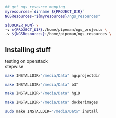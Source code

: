 
```bash
## get ngs_resource mapping
myresources=`dirname ${PROJECT_DIR}`
NGSResources="${myresources}/ngs_resources"

${DOCKER_RUN} \
-v ${PROJECT_DIR}:/home/pipeman/ngs_projects \
-v ${NGSResources}:/home/pipeman/ngs_resources \
```


## Installing stuff

testing on openstack  
stepwise  

```bash
make INSTALLDIR="/media/Data" ngsprojectdir

make INSTALLDIR="/media/Data" b37

make INSTALLDIR="/media/Data" hg19

make INSTALLDIR="/media/Data" dockerimages

sudo make INSTALLDIR="/media/Data" install
```
